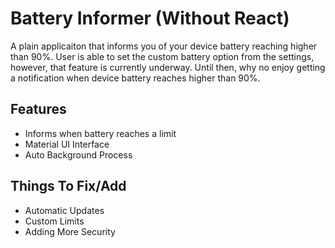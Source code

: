 # Battery Informer (Without React)
 A plain applicaiton that informs you of your device battery reaching higher than 90%. User is able to set the custom battery option from the settings, however, that feature is currently underway. Until then, why no enjoy getting a notification when device battery reaches higher than 90%.
 
 ## Features
* Informs when battery reaches a limit
* Material UI Interface
* Auto Background Process


## Things To Fix/Add
* Automatic Updates
* Custom Limits
* Adding More Security
